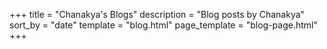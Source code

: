 +++
  title = "Chanakya's Blogs"
  description = "Blog posts by Chanakya"
  sort_by = "date"
  template = "blog.html"
  page_template = "blog-page.html"
+++
